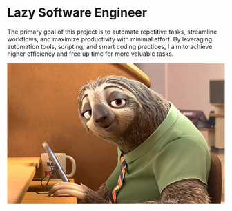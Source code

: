 # Lazy Software Engineer
The primary goal of this project is to automate repetitive tasks, streamline workflows, and maximize productivity with minimal effort. By leveraging automation tools, scripting, and smart coding practices, I aim to achieve higher efficiency and free up time for more valuable tasks.

![image failed](./img/quala.jpg)
